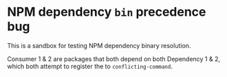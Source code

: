 # NPM dependency `bin` precedence bug

This is a sandbox for testing NPM dependency binary resolution.

Consumer 1 & 2 are packages that both depend on both Dependency 1 & 2, which both attempt to register the to `conflicting-command`.
